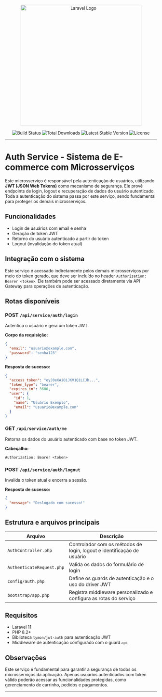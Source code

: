 <p align="center"><a href="https://laravel.com" target="_blank"><img src="https://raw.githubusercontent.com/laravel/art/master/logo-lockup/5%20SVG/2%20CMYK/1%20Full%20Color/laravel-logolockup-cmyk-red.svg" width="400" alt="Laravel Logo"></a></p>

<p align="center">
<a href="https://github.com/laravel/framework/actions"><img src="https://github.com/laravel/framework/workflows/tests/badge.svg" alt="Build Status"></a>
<a href="https://packagist.org/packages/laravel/framework"><img src="https://img.shields.io/packagist/dt/laravel/framework" alt="Total Downloads"></a>
<a href="https://packagist.org/packages/laravel/framework"><img src="https://img.shields.io/packagist/v/laravel/framework" alt="Latest Stable Version"></a>
<a href="https://packagist.org/packages/laravel/framework"><img src="https://img.shields.io/packagist/l/laravel/framework" alt="License"></a>
</p>

---

# Auth Service - Sistema de E-commerce com Microsserviços

Este microsserviço é responsável pela autenticação de usuários, utilizando **JWT (JSON Web Tokens)** como mecanismo de segurança. Ele provê endpoints de login, logout e recuperação de dados do usuário autenticado. Toda a autenticação do sistema passa por este serviço, sendo fundamental para proteger os demais microsserviços.

## Funcionalidades

* Login de usuários com email e senha
* Geração de token JWT
* Retorno do usuário autenticado a partir do token
* Logout (invalidação do token atual)

## Integração com o sistema

Este serviço é acessado indiretamente pelos demais microsserviços por meio do token gerado, que deve ser incluído no header `Authorization: Bearer <token>`. Ele também pode ser acessado diretamente via API Gateway para operações de autenticação.

## Rotas disponíveis

### POST `/api/service/auth/login`

Autentica o usuário e gera um token JWT.

**Corpo da requisição:**

```json
{
  "email": "usuario@example.com",
  "password": "senha123"
}
```

**Resposta de sucesso:**

```json
{
  "access_token": "eyJ0eXAiOiJKV1QiLCJh...",
  "token_type": "bearer",
  "expires_in": 3600,
  "user": {
    "id": 1,
    "name": "Usuário Exemplo",
    "email": "usuario@example.com"
  }
}
```

### GET `/api/service/auth/me`

Retorna os dados do usuário autenticado com base no token JWT.

**Cabeçalho:**

```
Authorization: Bearer <token>
```

### POST `/api/service/auth/logout`

Invalida o token atual e encerra a sessão.

**Resposta de sucesso:**

```json
{
  "message": "Deslogado com sucesso!"
}
```

## Estrutura e arquivos principais

| Arquivo                   | Descrição                                                              |
| ------------------------- | ---------------------------------------------------------------------- |
| `AuthController.php`      | Controlador com os métodos de login, logout e identificação de usuário |
| `AuthenticateRequest.php` | Valida os dados do formulário de login                                 |
| `config/auth.php`         | Define os guards de autenticação e o uso do driver JWT                 |
| `bootstrap/app.php`       | Registra middleware personalizado e configura as rotas do serviço      |

## Requisitos

* Laravel 11
* PHP 8.2+
* Biblioteca `tymon/jwt-auth` para autenticação JWT
* Middleware de autenticação configurado com o guard `api`

## Observações

Este serviço é fundamental para garantir a segurança de todos os microsserviços da aplicação. Apenas usuários autenticados com token válido poderão acessar as funcionalidades protegidas, como gerenciamento de carrinho, pedidos e pagamentos.

---
